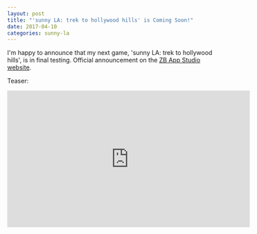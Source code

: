 ```yaml
---
layout: post
title: "'sunny LA: trek to hollywood hills' is Coming Soon!"
date: 2017-04-10
categories: sunny-la
---
```


I'm happy to announce that my next game, 'sunny LA: trek to hollywood hills',
is in final testing. Official announcement on the <a href="http://zbappstudio.com/sunny-la/2017/04/10/sunny-la-trek-to-hollywood-announcement.html">ZB App Studio website</a>.


Teaser:
<iframe width="560" height="315" src="https://www.youtube.com/embed/NZ_x4Om7ZS8" frameborder="0" allowfullscreen></iframe>
